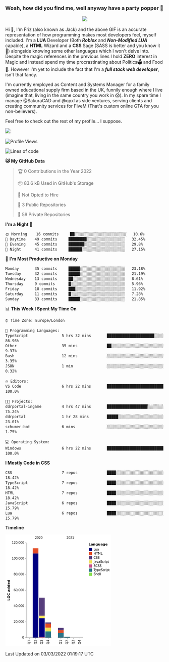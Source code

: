 ### Woah, how did you find me, well anyway have a party popper 🎉

<p align="center">
  <img  src="https://66.media.tumblr.com/d2766024a15e8c140bf20f314664eed2/d1615166bf58615c-d8/s400x600/aabc473a64edc43599d5345fd1e9e792d66ecc48.gifv">
</p>

Hi :wave:, I'm Friz (also known as Jack) and the above GIF is an accurate representation of how programming makes most developers feel, myself included. I'm a **LUA** Developer (Both ***Roblox*** and ***Non-Modified LUA*** capable), a **HTML** Wizard and a **CSS** Sage (SASS is better and you know it :pray:) alongside knowing some other languages which I won't delve into. Despite the magic references in the previous lines I hold **ZERO** interest in Magic and instead spend my time procrastinating about Politics🗳️ and Food🍔. However I'm yet to include the fact that I'm a ***full stack web developer***, isn't that fancy.

I'm currently employed as Content and Systems Manager for a family owned educational supply firm based in the UK, funnily enough where I live (imagine that, living in the same country you work in 😱). In my spare time I manage @SakuraCAD and @opxl as side ventures, serving clients and creating community services for FiveM (That's custom online GTA for you non-believers).

Feel free to check out the rest of my profile... I suppose.

<a href="https://github.com/anuraghazra/github-readme-stats">
  <img  src="https://github-readme-stats.vercel.app/api?username=JackOPXL&count_private=true&show_icons=true&theme=tokyonight" />
</a>



<!--START_SECTION:waka-->
![Profile Views](http://img.shields.io/badge/Profile%20Views-1-blue)

![Lines of code](https://img.shields.io/badge/From%20Hello%20World%20I%27ve%20Written-197%20Thousand%20lines%20of%20code-blue)

**🐱 My GitHub Data** 

> 🏆 0 Contributions in the Year 2022
 > 
> 📦 83.6 kB Used in GitHub's Storage 
 > 
> 🚫 Not Opted to Hire
 > 
> 📜 3 Public Repositories 
 > 
> 🔑 59 Private Repositories  
 > 
**I'm a Night 🦉** 

```text
🌞 Morning    16 commits     ██░░░░░░░░░░░░░░░░░░░░░░░   10.6% 
🌆 Daytime    49 commits     ████████░░░░░░░░░░░░░░░░░   32.45% 
🌃 Evening    45 commits     ███████░░░░░░░░░░░░░░░░░░   29.8% 
🌙 Night      41 commits     ██████░░░░░░░░░░░░░░░░░░░   27.15%

```
📅 **I'm Most Productive on Monday** 

```text
Monday       35 commits     █████░░░░░░░░░░░░░░░░░░░░   23.18% 
Tuesday      32 commits     █████░░░░░░░░░░░░░░░░░░░░   21.19% 
Wednesday    13 commits     ██░░░░░░░░░░░░░░░░░░░░░░░   8.61% 
Thursday     9 commits      █░░░░░░░░░░░░░░░░░░░░░░░░   5.96% 
Friday       18 commits     ███░░░░░░░░░░░░░░░░░░░░░░   11.92% 
Saturday     11 commits     █░░░░░░░░░░░░░░░░░░░░░░░░   7.28% 
Sunday       33 commits     █████░░░░░░░░░░░░░░░░░░░░   21.85%

```


📊 **This Week I Spent My Time On** 

```text
⌚︎ Time Zone: Europe/London

💬 Programming Languages: 
TypeScript               5 hrs 32 mins       █████████████████████░░░░   86.96% 
Other                    35 mins             ██░░░░░░░░░░░░░░░░░░░░░░░   9.37% 
Bash                     12 mins             ░░░░░░░░░░░░░░░░░░░░░░░░░   3.35% 
JSON                     1 min               ░░░░░░░░░░░░░░░░░░░░░░░░░   0.32%

🔥 Editors: 
VS Code                  6 hrs 22 mins       █████████████████████████   100.0%

🐱‍💻 Projects: 
ddrportal-ingame         4 hrs 47 mins       ██████████████████░░░░░░░   75.24% 
ddrportal                1 hr 28 mins        █████░░░░░░░░░░░░░░░░░░░░   23.01% 
schumer-bot              6 mins              ░░░░░░░░░░░░░░░░░░░░░░░░░   1.75%

💻 Operating System: 
Windows                  6 hrs 22 mins       █████████████████████████   100.0%

```

**I Mostly Code in CSS** 

```text
CSS                      7 repos             ████░░░░░░░░░░░░░░░░░░░░░   18.42% 
TypeScript               7 repos             ████░░░░░░░░░░░░░░░░░░░░░   18.42% 
HTML                     7 repos             ████░░░░░░░░░░░░░░░░░░░░░   18.42% 
JavaScript               6 repos             ████░░░░░░░░░░░░░░░░░░░░░   15.79% 
Lua                      6 repos             ████░░░░░░░░░░░░░░░░░░░░░   15.79%

```


**Timeline**

![Chart not found](https://raw.githubusercontent.com/JackOPXL/JackOPXL/master/charts/bar_graph.png) 


 Last Updated on 03/03/2022 01:19:17 UTC
<!--END_SECTION:waka-->

